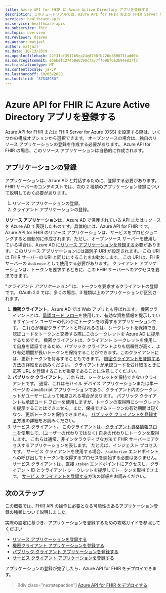 ```yaml
---
title: Azure API for FHIR に Azure Active Directory アプリを登録する
description: このチュートリアルでは、Azure API for FHIR および FHIR Server for Azure に登録する必要があるアプリケーションについて説明します。
services: healthcare-apis
ms.service: healthcare-apis
ms.subservice: fhir
ms.topic: overview
ms.reviewer: dseven
ms.author: matjazl
author: matjazl
ms.date: 10/13/2019
ms.openlocfilehash: 22f31cf3911b5ea24e8798fb226e389071fadd0b
ms.sourcegitcommit: eb6bef1274b9e6390c7a77ff69bf6a3b94e827fc
ms.translationtype: HT
ms.contentlocale: ja-JP
ms.lasthandoff: 10/05/2020
ms.locfileid: "87848980"
---
```

# <a name="register-the-azure-active-directory-apps-for-azure-api-for-fhir"></a>Azure API for FHIR に Azure Active Directory アプリを登録する

Azure API for FHIR または FHIR Server for Azure (OSS) を設定する際は、いくつかの構成オプションから選択できます。 オープンソースの場合は、独自のリソース アプリケーションの登録を作成する必要があります。 Azure API for FHIR の場合、このリソース アプリケーションは自動的に作成されます。

## <a name="application-registrations"></a>アプリケーションの登録

アプリケーションは、Azure AD と対話するために、登録する必要があります。 FHIR サーバーのコンテキストでは、次の 2 種類のアプリケーション登録について説明しておく必要があります。

1. リソース アプリケーションの登録。
1. クライアント アプリケーションの登録。

**リソース アプリケーション**は、Azure AD で保護されている API またはリソースを Azure AD で表現したものです。具体的には、Azure API for FHIR です。 Azure API for FHIR のリソース アプリケーションは、サービスをプロビジョニングすると自動的に作成されます。ただし、オープンソース サーバーを使用している場合は、Azure AD に[リソース アプリケーションを登録する](register-resource-azure-ad-client-app.md)必要があります。 このリソース アプリケーションには識別子 URI が設定されます。 この URI は FHIR サーバーの URI と同じにすることをお勧めします。 この URI は、FHIR サーバーの `Audience` として使用する必要があります。 クライアント アプリケーションは、トークンを要求するときに、この FHIR サーバーへのアクセスを要求できます。

"*クライアント アプリケーション*" は、トークンを要求するクライアントの登録です。 OAuth 2.0 では、多くの場合、3 種類以上のアプリケーションが区別されます。

1. **機密クライアント**。Azure AD では Web アプリとも呼ばれます。 機密クライアントとは、[承認コード フロー](https://docs.microsoft.com/azure/active-directory/develop/v1-protocols-oauth-code)を使用して、有効な資格情報を提示しているサインイン ユーザーの代わりにトークンを取得するアプリケーションです。 これらが機密クライアントと呼ばれるのは、シークレットを保持でき、認証コードをトークンと交換する際にこのシークレットを Azure AD に提示するためです。 機密クライアントは、クライアント シークレットを使用して自身を認証できるため、パブリック クライアントよりも信頼性が高く、より有効期間が長いトークンを保持することができます。このクライアントには、更新トークンを付与することもできます。 [機密クライアントを登録する](register-confidential-azure-ad-client-app.md)方法の詳細をお読みください。 クライアントが承認コードを受け取るときに応答 URL を登録することが重要であることに注意してください。
1. **パブリック クライアント**。 これらは、シークレットを保持できないクライアントです。 通常、これはモバイル デバイス アプリケーションまたは単一ページの JavaScript アプリケーションであり、クライアント内のシークレットがユーザーによって発見される場合があります。 パブリック クライアントも承認コード フローを使用しますが、トークンの取得時にシークレットを提示することはできません。また、保持できるトークンの有効期間は短くなり、更新トークンを保持できません。 [パブリック クライアントを登録する](register-public-azure-ad-client-app.md)方法の詳細をお読みください。
1. サービス クライアント。 このクライアントは、[クライアント資格情報フロー](https://docs.microsoft.com/azure/active-directory/develop/v1-oauth2-client-creds-grant-flow)を使用して、(ユーザーの代わりではなく) 自身の代わりにトークンを取得します。 これらは通常、非インタラクティブな方法で FHIR サーバーにアクセスするアプリケーションを表します。 たとえば、インジェスト プロセスです。 サービス クライアントを使用する場合、`/authorize` エンドポイントへの呼び出しでトークンを取得するプロセスを開始する必要はありません。 サービス クライアントは、直接 `/token` エンドポイントにアクセスし、クライアント ID とクライアント シークレットを提示してトークンを取得できます。 [サービス クライアントを登録する](register-service-azure-ad-client-app.md)方法の詳細をお読みください。

## <a name="next-steps"></a>次のステップ

この概要では、FHIR API の操作に必要となる可能性のあるアプリケーション登録の種類について説明しました。

実際の設定に基づき、アプリケーションを登録するための攻略ガイドを参照してください

* [リソース アプリケーションを登録する](register-resource-azure-ad-client-app.md)
* [機密クライアント アプリケーションを登録する](register-confidential-azure-ad-client-app.md)
* [パブリック クライアント アプリケーションを登録する](register-public-azure-ad-client-app.md)
* [サービス クライアント アプリケーションを登録する](register-service-azure-ad-client-app.md)

アプリケーションの登録が完了したら、Azure API for FHIR をデプロイできます。

>[!div class="nextstepaction"]
>[Azure API for FHIR をデプロイする](fhir-paas-powershell-quickstart.md)
